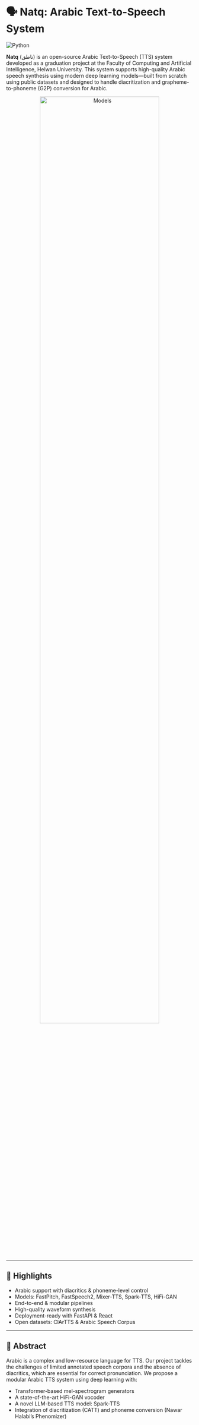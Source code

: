 # 🗣️ Natq: Arabic Text-to-Speech System

![Python](https://img.shields.io/badge/python-3.10+-blue.svg)

**Natq** (ناطق) is an open-source Arabic Text-to-Speech (TTS) system developed as a graduation project at the Faculty of Computing and Artificial Intelligence, Helwan University. This system supports high-quality Arabic speech synthesis using modern deep learning models—built from scratch using public datasets and designed to handle diacritization and grapheme-to-phoneme (G2P) conversion for Arabic.

<p align="center">
  <img src="Fully_Logo_Transparence.png" alt="Models" width="80%">
</p>

---

## 🌟 Highlights

-  Arabic support with diacritics & phoneme-level control
-  Models: FastPitch, FastSpeech2, Mixer-TTS, Spark-TTS, HiFi-GAN
-  End-to-end & modular pipelines
-  High-quality waveform synthesis
-  Deployment-ready with FastAPI & React
-  Open datasets: ClArTTS & Arabic Speech Corpus

---

## 📜 Abstract

Arabic is a complex and low-resource language for TTS. Our project tackles the challenges of limited annotated speech corpora and the absence of diacritics, which are essential for correct pronunciation. We propose a modular Arabic TTS system using deep learning with:

- Transformer-based mel-spectrogram generators
- A state-of-the-art HiFi-GAN vocoder
- A novel LLM-based TTS model: Spark-TTS
- Integration of diacritization (CATT) and phoneme conversion (Nawar Halabi’s Phenomizer)
